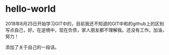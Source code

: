 # hello-world
2018年8月25日开始学习GIT中的，目前我还不知道的GIT中和的github上的区别
写点自己，好。在逆境中，现在负债，家人朋友都不理解我。还没有工作。加油，努力！

添加了关于自己的一段话。
